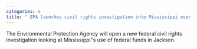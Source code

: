 ```yaml
---
categories: e
title: " EPA launches civil rights investigation into Mississippi over Jackson water "
---
```

The Environmental Protection Agency will open a new federal civil rights investigation looking at Mississippi"s use of federal funds in Jackson.